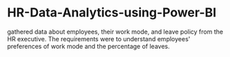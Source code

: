 # HR-Data-Analytics-using-Power-BI
gathered data about employees, their work mode, and leave policy from the HR executive. The requirements were to understand employees' preferences of work mode and the percentage of leaves.
